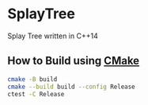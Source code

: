 # SplayTree

Splay Tree written in C++14

## How to Build using [CMake](https://cmake.org/)

```bash
cmake -B build
cmake --build build --config Release
ctest -C Release
```
